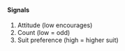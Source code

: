 #### Signals
   1. Attitude (low encourages)
   1. Count (low = odd)
   1. Suit preference (high = higher suit)

